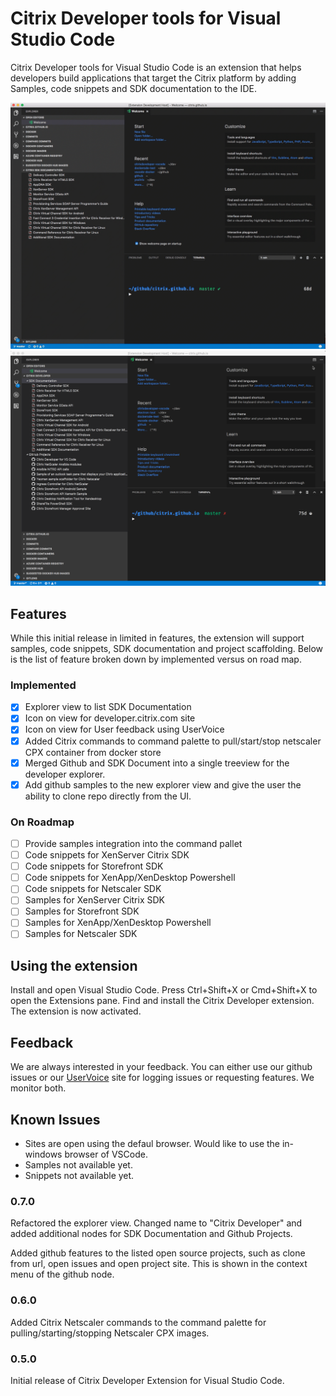 # Citrix Developer tools for Visual Studio Code

Citrix Developer tools for Visual Studio Code is an extension that helps developers build applications that target the Citrix platform by adding Samples, code snippets and SDK documentation to the IDE.

![Main Window View](images/v06Main.gif)
![Updated Explorer View](images/mainview-treeview.png)

## Features

While this initial release in limited in features, the extension will support samples, code snippets, SDK documentation and project scaffolding. Below is the list of feature broken down by implemented versus on road map.

### Implemented

- [x] Explorer view to list SDK Documentation
- [x] Icon on view for developer.citrix.com site
- [x] Icon on view for  User feedback using UserVoice
- [x] Added Citrix commands to command palette to pull/start/stop netscaler CPX container from docker store
- [x] Merged Github and SDK Document into a single treeview for the developer explorer.
- [x] Add github samples to the new explorer view and give the user the ability to clone repo directly from the UI.

### On Roadmap

- [ ] Provide samples integration into the command pallet
- [ ] Code snippets for XenServer Citrix SDK
- [ ] Code snippets for Storefront SDK
- [ ] Code snippets for XenApp/XenDesktop Powershell
- [ ] Code snippets for Netscaler SDK
- [ ] Samples for XenServer Citrix SDK
- [ ] Samples for Storefront SDK
- [ ] Samples for XenApp/XenDesktop Powershell
- [ ] Samples for Netscaler SDK

## Using the extension

Install and open Visual Studio Code. Press Ctrl+Shift+X or Cmd+Shift+X to open the Extensions pane. Find and install the Citrix Developer extension.  The extension is now activated.

## Feedback

We are always interested in your feedback. You can either use our github issues or our [UserVoice](http://www.tinyurl.com/citrixuservoice) site for logging issues or requesting features. We monitor both.

## Known Issues

- Sites are open using the defaul browser. Would like to use the in-windows browser of VSCode.
- Samples not available yet.
- Snippets not available yet.

### 0.7.0

Refactored the explorer view. Changed name to "Citrix Developer" and added additional nodes for SDK Documentation and Github Projects.

Added github features to the listed open source projects, such as clone from url, open issues and open project site. This is shown in the context menu of the github node.

### 0.6.0

Added Citrix Netscaler commands to the command palette for pulling/starting/stopping Netscaler CPX images.

### 0.5.0

Initial release of Citrix Developer Extension for Visual Studio Code.
